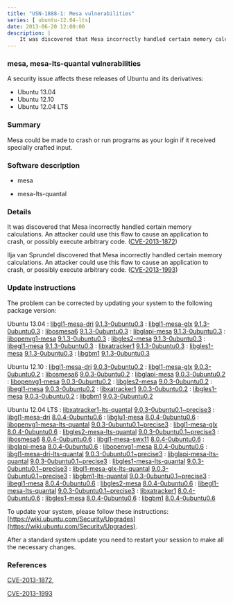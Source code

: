 ```yaml
---
title: "USN-1888-1: Mesa vulnerabilities"
series: [ ubuntu-12.04-lts]
date: 2013-06-20 12:00:00
description: |
    It was discovered that Mesa incorrectly handled certain memory calculations. An attacker could use this flaw to cause an application to crash, or possibly execute arbitrary code. ([CVE-2013-1872](http://people.ubuntu.com/~ubuntu-security/cve/CVE-2013-1872))
--- 
```

 
### mesa, mesa-lts-quantal vulnerabilities

A security issue affects these releases of Ubuntu and its derivatives:

* Ubuntu 13.04
* Ubuntu 12.10
* Ubuntu 12.04 LTS

### Summary

Mesa could be made to crash or run programs as your login if it received specially crafted input.

### Software description

* mesa 

* mesa-lts-quantal 

### Details

It was discovered that Mesa incorrectly handled certain memory calculations. An attacker could use this flaw to cause an application to crash, or possibly execute arbitrary code. ([CVE-2013-1872](http://people.ubuntu.com/~ubuntu-security/cve/CVE-2013-1872))

Ilja van Sprundel discovered that Mesa incorrectly handled certain memory calculations. An attacker could use this flaw to cause an application to crash, or possibly execute arbitrary code. ([CVE-2013-1993](http://people.ubuntu.com/~ubuntu-security/cve/CVE-2013-1993)) 

### Update instructions

The problem can be corrected by updating your system to the following package version:

Ubuntu 13.04
 : [libgl1-mesa-dri](https://launchpad.net/ubuntu/+source/mesa) <span> [9.1.3-0ubuntu0.3](https://launchpad.net/ubuntu/+source/mesa/9.1.3-0ubuntu0.3) </span> 
 : [libgl1-mesa-glx](https://launchpad.net/ubuntu/+source/mesa) <span> [9.1.3-0ubuntu0.3](https://launchpad.net/ubuntu/+source/mesa/9.1.3-0ubuntu0.3) </span> 
 : [libosmesa6](https://launchpad.net/ubuntu/+source/mesa) <span> [9.1.3-0ubuntu0.3](https://launchpad.net/ubuntu/+source/mesa/9.1.3-0ubuntu0.3) </span> 
 : [libglapi-mesa](https://launchpad.net/ubuntu/+source/mesa) <span> [9.1.3-0ubuntu0.3](https://launchpad.net/ubuntu/+source/mesa/9.1.3-0ubuntu0.3) </span> 
 : [libopenvg1-mesa](https://launchpad.net/ubuntu/+source/mesa) <span> [9.1.3-0ubuntu0.3](https://launchpad.net/ubuntu/+source/mesa/9.1.3-0ubuntu0.3) </span> 
 : [libgles2-mesa](https://launchpad.net/ubuntu/+source/mesa) <span> [9.1.3-0ubuntu0.3](https://launchpad.net/ubuntu/+source/mesa/9.1.3-0ubuntu0.3) </span> 
 : [libegl1-mesa](https://launchpad.net/ubuntu/+source/mesa) <span> [9.1.3-0ubuntu0.3](https://launchpad.net/ubuntu/+source/mesa/9.1.3-0ubuntu0.3) </span> 
 : [libxatracker1](https://launchpad.net/ubuntu/+source/mesa) <span> [9.1.3-0ubuntu0.3](https://launchpad.net/ubuntu/+source/mesa/9.1.3-0ubuntu0.3) </span> 
 : [libgles1-mesa](https://launchpad.net/ubuntu/+source/mesa) <span> [9.1.3-0ubuntu0.3](https://launchpad.net/ubuntu/+source/mesa/9.1.3-0ubuntu0.3) </span> 
 : [libgbm1](https://launchpad.net/ubuntu/+source/mesa) <span> [9.1.3-0ubuntu0.3](https://launchpad.net/ubuntu/+source/mesa/9.1.3-0ubuntu0.3) </span> 

Ubuntu 12.10
 : [libgl1-mesa-dri](https://launchpad.net/ubuntu/+source/mesa) <span> [9.0.3-0ubuntu0.2](https://launchpad.net/ubuntu/+source/mesa/9.0.3-0ubuntu0.2) </span> 
 : [libgl1-mesa-glx](https://launchpad.net/ubuntu/+source/mesa) <span> [9.0.3-0ubuntu0.2](https://launchpad.net/ubuntu/+source/mesa/9.0.3-0ubuntu0.2) </span> 
 : [libosmesa6](https://launchpad.net/ubuntu/+source/mesa) <span> [9.0.3-0ubuntu0.2](https://launchpad.net/ubuntu/+source/mesa/9.0.3-0ubuntu0.2) </span> 
 : [libglapi-mesa](https://launchpad.net/ubuntu/+source/mesa) <span> [9.0.3-0ubuntu0.2](https://launchpad.net/ubuntu/+source/mesa/9.0.3-0ubuntu0.2) </span> 
 : [libopenvg1-mesa](https://launchpad.net/ubuntu/+source/mesa) <span> [9.0.3-0ubuntu0.2](https://launchpad.net/ubuntu/+source/mesa/9.0.3-0ubuntu0.2) </span> 
 : [libgles2-mesa](https://launchpad.net/ubuntu/+source/mesa) <span> [9.0.3-0ubuntu0.2](https://launchpad.net/ubuntu/+source/mesa/9.0.3-0ubuntu0.2) </span> 
 : [libegl1-mesa](https://launchpad.net/ubuntu/+source/mesa) <span> [9.0.3-0ubuntu0.2](https://launchpad.net/ubuntu/+source/mesa/9.0.3-0ubuntu0.2) </span> 
 : [libxatracker1](https://launchpad.net/ubuntu/+source/mesa) <span> [9.0.3-0ubuntu0.2](https://launchpad.net/ubuntu/+source/mesa/9.0.3-0ubuntu0.2) </span> 
 : [libgles1-mesa](https://launchpad.net/ubuntu/+source/mesa) <span> [9.0.3-0ubuntu0.2](https://launchpad.net/ubuntu/+source/mesa/9.0.3-0ubuntu0.2) </span> 
 : [libgbm1](https://launchpad.net/ubuntu/+source/mesa) <span> [9.0.3-0ubuntu0.2](https://launchpad.net/ubuntu/+source/mesa/9.0.3-0ubuntu0.2) </span> 

Ubuntu 12.04 LTS
 : [libxatracker1-lts-quantal](https://launchpad.net/ubuntu/+source/mesa-lts-quantal) <span> [9.0.3-0ubuntu0.1~precise3](https://launchpad.net/ubuntu/+source/mesa-lts-quantal/9.0.3-0ubuntu0.1~precise3) </span> 
 : [libgl1-mesa-dri](https://launchpad.net/ubuntu/+source/mesa) <span> [8.0.4-0ubuntu0.6](https://launchpad.net/ubuntu/+source/mesa/8.0.4-0ubuntu0.6) </span> 
 : [libglu1-mesa](https://launchpad.net/ubuntu/+source/mesa) <span> [8.0.4-0ubuntu0.6](https://launchpad.net/ubuntu/+source/mesa/8.0.4-0ubuntu0.6) </span> 
 : [libopenvg1-mesa-lts-quantal](https://launchpad.net/ubuntu/+source/mesa-lts-quantal) <span> [9.0.3-0ubuntu0.1~precise3](https://launchpad.net/ubuntu/+source/mesa-lts-quantal/9.0.3-0ubuntu0.1~precise3) </span> 
 : [libgl1-mesa-glx](https://launchpad.net/ubuntu/+source/mesa) <span> [8.0.4-0ubuntu0.6](https://launchpad.net/ubuntu/+source/mesa/8.0.4-0ubuntu0.6) </span> 
 : [libgles2-mesa-lts-quantal](https://launchpad.net/ubuntu/+source/mesa-lts-quantal) <span> [9.0.3-0ubuntu0.1~precise3](https://launchpad.net/ubuntu/+source/mesa-lts-quantal/9.0.3-0ubuntu0.1~precise3) </span> 
 : [libosmesa6](https://launchpad.net/ubuntu/+source/mesa) <span> [8.0.4-0ubuntu0.6](https://launchpad.net/ubuntu/+source/mesa/8.0.4-0ubuntu0.6) </span> 
 : [libgl1-mesa-swx11](https://launchpad.net/ubuntu/+source/mesa) <span> [8.0.4-0ubuntu0.6](https://launchpad.net/ubuntu/+source/mesa/8.0.4-0ubuntu0.6) </span> 
 : [libglapi-mesa](https://launchpad.net/ubuntu/+source/mesa) <span> [8.0.4-0ubuntu0.6](https://launchpad.net/ubuntu/+source/mesa/8.0.4-0ubuntu0.6) </span> 
 : [libopenvg1-mesa](https://launchpad.net/ubuntu/+source/mesa) <span> [8.0.4-0ubuntu0.6](https://launchpad.net/ubuntu/+source/mesa/8.0.4-0ubuntu0.6) </span> 
 : [libgl1-mesa-dri-lts-quantal](https://launchpad.net/ubuntu/+source/mesa-lts-quantal) <span> [9.0.3-0ubuntu0.1~precise3](https://launchpad.net/ubuntu/+source/mesa-lts-quantal/9.0.3-0ubuntu0.1~precise3) </span> 
 : [libglapi-mesa-lts-quantal](https://launchpad.net/ubuntu/+source/mesa-lts-quantal) <span> [9.0.3-0ubuntu0.1~precise3](https://launchpad.net/ubuntu/+source/mesa-lts-quantal/9.0.3-0ubuntu0.1~precise3) </span> 
 : [libgles1-mesa-lts-quantal](https://launchpad.net/ubuntu/+source/mesa-lts-quantal) <span> [9.0.3-0ubuntu0.1~precise3](https://launchpad.net/ubuntu/+source/mesa-lts-quantal/9.0.3-0ubuntu0.1~precise3) </span> 
 : [libgl1-mesa-glx-lts-quantal](https://launchpad.net/ubuntu/+source/mesa-lts-quantal) <span> [9.0.3-0ubuntu0.1~precise3](https://launchpad.net/ubuntu/+source/mesa-lts-quantal/9.0.3-0ubuntu0.1~precise3) </span> 
 : [libgbm1-lts-quantal](https://launchpad.net/ubuntu/+source/mesa-lts-quantal) <span> [9.0.3-0ubuntu0.1~precise3](https://launchpad.net/ubuntu/+source/mesa-lts-quantal/9.0.3-0ubuntu0.1~precise3) </span> 
 : [libegl1-mesa](https://launchpad.net/ubuntu/+source/mesa) <span> [8.0.4-0ubuntu0.6](https://launchpad.net/ubuntu/+source/mesa/8.0.4-0ubuntu0.6) </span> 
 : [libgles2-mesa](https://launchpad.net/ubuntu/+source/mesa) <span> [8.0.4-0ubuntu0.6](https://launchpad.net/ubuntu/+source/mesa/8.0.4-0ubuntu0.6) </span> 
 : [libegl1-mesa-lts-quantal](https://launchpad.net/ubuntu/+source/mesa-lts-quantal) <span> [9.0.3-0ubuntu0.1~precise3](https://launchpad.net/ubuntu/+source/mesa-lts-quantal/9.0.3-0ubuntu0.1~precise3) </span> 
 : [libxatracker1](https://launchpad.net/ubuntu/+source/mesa) <span> [8.0.4-0ubuntu0.6](https://launchpad.net/ubuntu/+source/mesa/8.0.4-0ubuntu0.6) </span> 
 : [libgles1-mesa](https://launchpad.net/ubuntu/+source/mesa) <span> [8.0.4-0ubuntu0.6](https://launchpad.net/ubuntu/+source/mesa/8.0.4-0ubuntu0.6) </span> 
 : [libgbm1](https://launchpad.net/ubuntu/+source/mesa) <span> [8.0.4-0ubuntu0.6](https://launchpad.net/ubuntu/+source/mesa/8.0.4-0ubuntu0.6) </span> 

To update your system, please follow these instructions: [https://wiki.ubuntu.com/Security/Upgrades](https://wiki.ubuntu.com/Security/Upgrades).

After a standard system update you need to restart your session to make all the necessary changes. 

### References

 [CVE-2013-1872](http://people.ubuntu.com/~ubuntu-security/cve/CVE-2013-1872), 

 [CVE-2013-1993](http://people.ubuntu.com/~ubuntu-security/cve/CVE-2013-1993)
 

